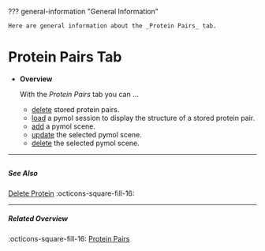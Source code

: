 ??? general-information "General Information"
    
    Here are general information about the _Protein Pairs_ tab.

# Protein Pairs Tab
<div class="grid cards" markdown>

-   __Overview__

     With the _Protein Pairs_ tab you can ...

    - [delete](protein_pair_delete.md) stored protein pairs.
    - [load](protein_pair_load_session.md) a pymol session to display the structure of a stored protein pair.
    - [add](protein_pair_add_scene.md) a pymol scene.
    - [update](protein_pair_update_scene.md) the selected pymol scene.
    - [delete](protein_pair_delete_scene.md) the selected pymol scene.

</div>

---
##

##### See Also
[Delete Protein](protein_pair_delete.md) :octicons-square-fill-16: 

---

##### Related Overview
:octicons-square-fill-16: [Protein Pairs](index.md)